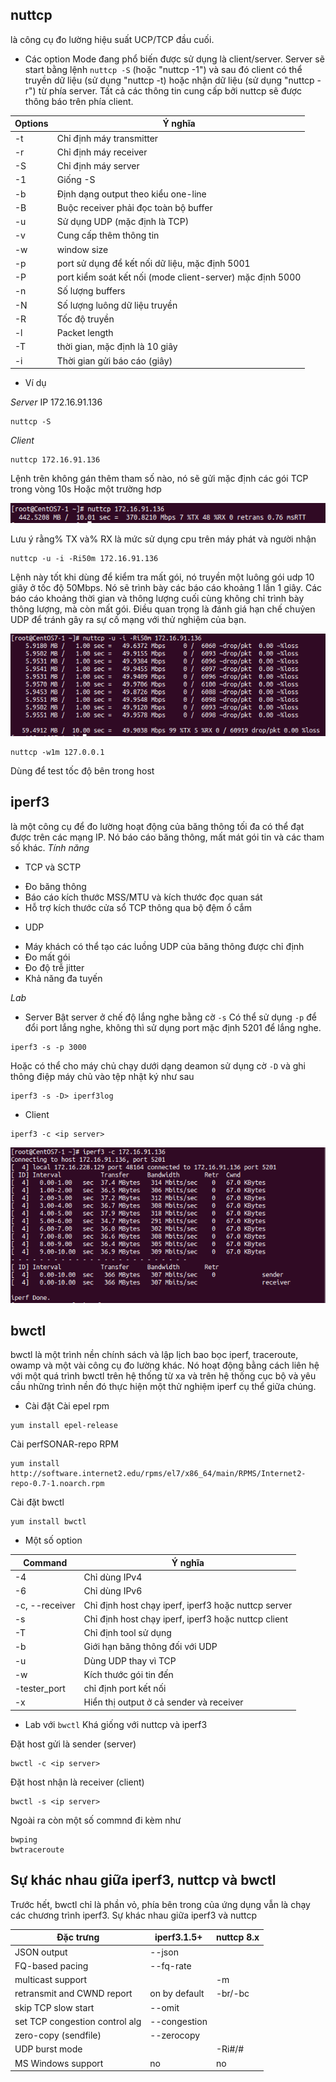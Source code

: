 ## nuttcp
là công cụ đo lường hiệu suất UCP/TCP đầu cuối.

* Các option
Mode đang phổ biến được sử dụng là client/server. Server sẽ start bằng lệnh `nuttcp -S` (hoặc "nuttcp -1") và sau đó client có thể truyền dữ liệu (sử dụng "nuttcp -t) hoặc nhận dữ liệu (sử dụng "nuttcp -r") từ phía server. Tất cả các thông tin cung cấp bởi nuttcp sẽ được thông báo trên phía client.

|Options|Ý nghĩa|
|-------|-------|
|-t|Chỉ định máy transmitter|
|-r|Chỉ định máy receiver|
|-S|Chỉ định máy server|
|-1|Giống -S|
|-b|Định dạng output theo kiểu one-line|
|-B|Buộc receiver phải đọc toàn bộ buffer|
|-u|Sử dụng UDP (mặc định là TCP)|
|-v|Cung cấp thêm thông tin|
|-w|window size|
|-p|port sử dụng để kết nối dữ liệu, mặc định 5001|
|-P|port kiểm soát kết nối (mode client-server) mặc định 5000|
|-n|Số lượng buffers|
|-N|Số lượng luông dữ liệu truyền|
|-R|Tốc độ truyền|
|-l|Packet length|
|-T|thời gian, mặc định là 10 giây|
|-i|Thời gian gửi báo cáo (giây)|

* Ví dụ

*Server* IP 172.16.91.136
```
nuttcp -S  
```
*Client*
```
nuttcp 172.16.91.136
```
Lệnh trên không gán thêm tham số nào, nó sẽ gửi mặc định các gói TCP trong vòng 10s
Hoặc một trường hơp

![nuttcp](image/nuttcp.png)

Lưu ý rằng% TX và% RX là mức sử dụng cpu trên máy phát và người nhận

```
nuttcp -u -i -Ri50m 172.16.91.136
```
Lệnh này tốt khi dùng để kiểm tra mất gói, nó truyền một luông gói udp 10 giây ở tốc độ 50Mbps. Nó sẽ trình bày các báo cáo khoảng 1 lần 1 giây. Các báo cáo khoảng thời gian và thông lượng cuối cùng không chỉ trình bày thông lượng, mà còn mất gói. Điều quan trọng là đánh giá hạn chế chuỷen UDP để tránh gây ra sự cố mạng với thử nghiệm của bạn.

![nuttcp2](image/nuttcp2.png)

```
nuttcp -w1m 127.0.0.1
```
Dùng để test tốc độ bên trong host

## iperf3
là một công cụ để đo lường hoạt động của băng thông tối đa có thể đạt được trên các mạng IP. Nó báo cáo băng thông, mất mát gói tin và các tham số khác.
*Tính năng*
* TCP và SCTP
- Đo băng thông
- Báo cáo kích thước MSS/MTU và kích thước đọc quan sát
- Hỗ trợ kích thước cửa sổ TCP thông qua bộ đệm ổ cắm
* UDP
- Máy khách có thể tạo các luồng UDP của băng thông được chỉ định
- Đo mất gói
- Đo độ trễ jitter
- Khả năng đa tuyến

*Lab*
* Server
Bật server ở chế độ lắng nghe bằng cờ `-s`
Có thể sử dụng `-p` để đổi port lắng nghe, không thì sử dụng port mặc định 5201 để lắng nghe.
```
iperf3 -s -p 3000
```
Hoặc có thể cho máy chủ chạy dưới dạng deamon sử dụng cờ `-D` và ghi thông điệp máy chủ vào tệp nhật ký như sau
```
iperf3 -s -D> iperf3log
```
* Client
```
iperf3 -c <ip server> 
```

![iperf3](image/iperf3.png)

## bwctl
bwctl là một trình nền chính sách và lập lịch bao bọc iperf, traceroute, owamp và một vài công cụ đo lường khác. Nó hoạt động bằng cách liên hệ với một quá trình bwctl trên hệ thống từ xa và trên hệ thống cục bộ và yêu cầu những trình nền đó thực hiện một thử nghiệm iperf cụ thể giữa chúng.

* Cài đặt
Cài epel rpm
```
yum install epel-release
```
Cài perfSONAR-repo RPM
```
yum install http://software.internet2.edu/rpms/el7/x86_64/main/RPMS/Internet2-repo-0.7-1.noarch.rpm
```
Cài đặt bwctl
```
yum install bwctl
```
* Một số option

|Command|Ý nghĩa|
|-------|-------|
|-4|Chỉ dùng IPv4|
|-6|Chỉ dùng IPv6|
|-c, --receiver|Chỉ định host chạy iperf, iperf3 hoặc nuttcp server|
|-s|Chỉ định host chạy iperf, iperf3 hoặc nuttcp client|
|-T|Chỉ định tool sử dụng|
|-b|Giới hạn băng thông đối với UDP|
|-u|Dùng UDP thay vì TCP|
|-w|Kích thước gói tin đến|
|-tester_port|chỉ định port kết nối|
|-x|Hiển thị output ở cả sender và receiver|

* Lab với `bwctl`
Khá giống với nuttcp và iperf3

Đặt host gửi là sender (server)
```
bwctl -c <ip server>
```
Đặt host nhận là receiver (client)
```
bwctl -s <ip server>
```

Ngoài ra còn một số commnd đi kèm như
```
bwping
bwtraceroute
```
## Sự khác nhau giữa iperf3, nuttcp và bwctl

Trước hết, bwctl chỉ là phần vỏ, phía bên trong của ứng dụng vẫn là chạy các chương trình iperf3.
Sự khác nhau giữa iperf3 và nuttcp

|Đặc trưng|iperf3.1.5+|nuttcp 8.x|
|---------|-----------|----------|
| JSON output|--json||
| FQ-based pacing|--fq-rate||
|multicast support||-m|
|retransmit and CWND report|on by default|-br/-bc|
|skip TCP slow start|--omit||
|set TCP congestion control alg|--congestion||
|zero-copy (sendfile)|--zerocopy||
|UDP burst mode||-Ri#/#|
|MS Windows support|no|no|
